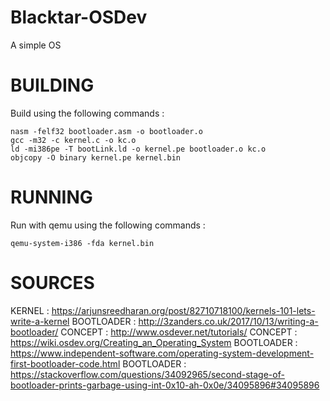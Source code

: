 # Blacktar-OSDev
A simple OS

# BUILDING

Build using the following commands :
```
nasm -felf32 bootloader.asm -o bootloader.o
gcc -m32 -c kernel.c -o kc.o
ld -mi386pe -T bootLink.ld -o kernel.pe bootloader.o kc.o
objcopy -O binary kernel.pe kernel.bin
```

# RUNNING

Run with qemu using the following commands :
```
qemu-system-i386 -fda kernel.bin
```
# SOURCES

KERNEL : https://arjunsreedharan.org/post/82710718100/kernels-101-lets-write-a-kernel
BOOTLOADER : http://3zanders.co.uk/2017/10/13/writing-a-bootloader/
CONCEPT : http://www.osdever.net/tutorials/
CONCEPT : https://wiki.osdev.org/Creating_an_Operating_System
BOOTLOADER : https://www.independent-software.com/operating-system-development-first-bootloader-code.html
BOOTLOADER : https://stackoverflow.com/questions/34092965/second-stage-of-bootloader-prints-garbage-using-int-0x10-ah-0x0e/34095896#34095896
